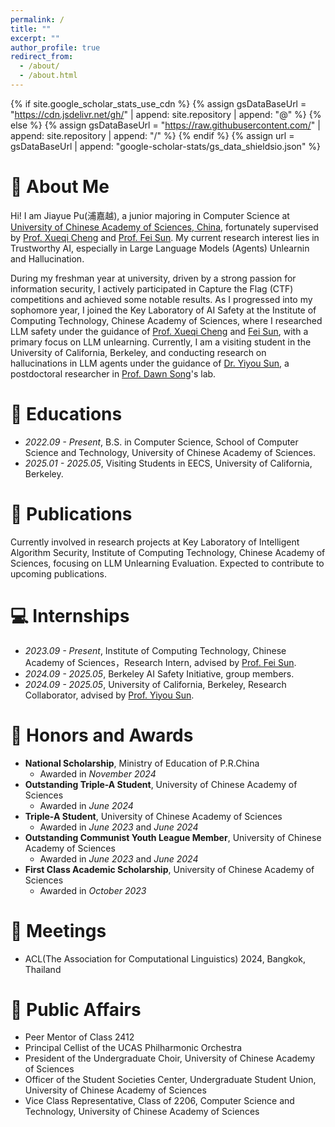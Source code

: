 ```yaml
---
permalink: /
title: ""
excerpt: ""
author_profile: true
redirect_from: 
  - /about/
  - /about.html
---
```


{% if site.google_scholar_stats_use_cdn %}
{% assign gsDataBaseUrl = "https://cdn.jsdelivr.net/gh/" | append: site.repository | append: "@" %}
{% else %}
{% assign gsDataBaseUrl = "https://raw.githubusercontent.com/" | append: site.repository | append: "/" %}
{% endif %}
{% assign url = gsDataBaseUrl | append: "google-scholar-stats/gs_data_shieldsio.json" %}

<span class='anchor' id='about-me'></span>


<!-- 
My research interest includes neural machine translation and computer vision. I have published more than 100 papers at the top international AI conferences with total <a href='https://scholar.google.com/citations?user=DhtAFkwAAAAJ'>google scholar citations <strong><span id='total_cit'>260000+</span></strong></a> (You can also use google scholar badge <a href='https://scholar.google.com/citations?user=DhtAFkwAAAAJ'><img src="https://img.shields.io/endpoint?url={{ url | url_encode }}&logo=Google%20Scholar&labelColor=f6f6f6&color=9cf&style=flat&label=citations"></a>).
-->

# 👋 About Me
Hi! I am Jiayue Pu(浦嘉越), a junior majoring in Computer Science at [University of Chinese Academy of Sciences, China](https://www.ucas.ac.cn/), fortunately supervised by [Prof. Xueqi Cheng](https://scholar.google.com/citations?user=hY8aLqAAAAAJ&hl=en) and [Prof. Fei Sun](http://ofey.me/). My current research interest lies in Trustworthy AI, especially in Large Language Models (Agents) Unlearnin and Hallucination.

During my freshman year at university, driven by a strong passion for information security, I actively participated in Capture the Flag (CTF) competitions and achieved some notable results. As I progressed into my sophomore year, I joined the Key Laboratory of AI Safety at the Institute of Computing Technology, Chinese Academy of Sciences, where I researched LLM safety under the guidance of [Prof. Xueqi Cheng](https://scholar.google.com/citations?user=hY8aLqAAAAAJ&hl=en) and [Fei Sun](http://ofey.me/), with a primary focus on LLM unlearning. Currently, I am a visiting student in the University of California, Berkeley, and conducting research on hallucinations in LLM agents under the guidance of [Dr. Yiyou Sun](https://sunyiyou.github.io/), a postdoctoral researcher in [Prof. Dawn Song](https://dawnsong.io/)'s lab.

# 📖 Educations
- *2022.09 - Present*, B.S. in Computer Science, School of Computer Science and Technology, University of Chinese Academy of Sciences.
- *2025.01 - 2025.05*, Visiting Students in EECS, University of California, Berkeley.
  
# 📝 Publications 
Currently involved in research projects at Key Laboratory of Intelligent Algorithm Security, Institute of Computing Technology, Chinese Academy of Sciences, focusing on LLM Unlearning Evaluation. Expected to contribute to upcoming publications.

<!--
<div class='paper-box'><div class='paper-box-image'><div><div class="badge">CVPR 2016</div><img src='images/500x300.png' alt="sym" width="100%"></div></div>
<div class='paper-box-text' markdown="1">

[Deep Residual Learning for Image Recognition](https://openaccess.thecvf.com/content_cvpr_2016/papers/He_Deep_Residual_Learning_CVPR_2016_paper.pdf)

**Kaiming He**, Xiangyu Zhang, Shaoqing Ren, Jian Sun

[**Project**](https://scholar.google.com/citations?view_op=view_citation&hl=zh-CN&user=DhtAFkwAAAAJ&citation_for_view=DhtAFkwAAAAJ:ALROH1vI_8AC) <strong><span class='show_paper_citations' data='DhtAFkwAAAAJ:ALROH1vI_8AC'></span></strong>
- Lorem ipsum dolor sit amet, consectetur adipiscing elit. Vivamus ornare aliquet ipsum, ac tempus justo dapibus sit amet. 
</div>
</div>

- [Lorem ipsum dolor sit amet, consectetur adipiscing elit. Vivamus ornare aliquet ipsum, ac tempus justo dapibus sit amet](https://github.com), A, B, C, **CVPR 2020**
-->

# 💻 Internships
- *2023.09 - Present*, Institute of Computing Technology, Chinese Academy of Sciences，Research Intern, advised by [Prof. Fei Sun](http://ofey.me/).
- *2024.09 - 2025.05*, Berkeley AI Safety Initiative, group members.
- *2024.09 - 2025.05*, University of California, Berkeley, Research Collaborator, advised by [Prof. Yiyou Sun](https://sunyiyou.github.io/).

# 🥇 Honors and Awards
- **National Scholarship**, Ministry of Education of P.R.China
  - Awarded in *November 2024*
- **Outstanding Triple-A Student**,  University of Chinese Academy of Sciences
  - Awarded in *June 2024*
- **Triple-A Student**, University of Chinese Academy of Sciences
  - Awarded in *June 2023* and *June 2024*
- **Outstanding Communist Youth League Member**, University of Chinese Academy of Sciences
  - Awarded in *June 2023* and *June 2024*
- **First Class Academic Scholarship**, University of Chinese Academy of Sciences
  - Awarded in *October 2023*


# 🤝 Meetings
- ACL(The Association for Computational Linguistics) 2024, Bangkok, Thailand
  
<!--
# 💬 Invited Talks
- *2021.06*, Lorem ipsum dolor sit amet, consectetur adipiscing elit. Vivamus ornare aliquet ipsum, ac tempus justo dapibus sit amet. 
- *2021.03*, Lorem ipsum dolor sit amet, consectetur adipiscing elit. Vivamus ornare aliquet ipsum, ac tempus justo dapibus sit amet.  \| [\[video\]](https://github.com/)
-->

# 👩 Public Affairs
- Peer Mentor of Class 2412
- Principal Cellist of the UCAS Philharmonic Orchestra
- President of the Undergraduate Choir, University of Chinese Academy of Sciences
- Officer of the Student Societies Center, Undergraduate Student Union, University of Chinese Academy of Sciences
- Vice Class Representative, Class of 2206, Computer Science and Technology, University of Chinese Academy of Sciences
